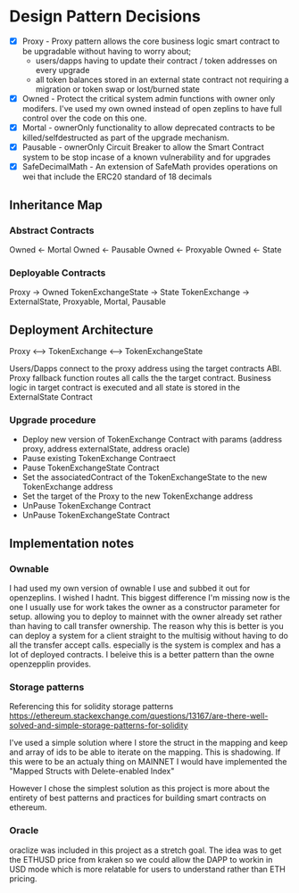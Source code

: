 # Design Pattern Decisions

- [x] Proxy - Proxy pattern allows the core business logic smart contract to be upgradable without having to worry about;
  - users/dapps having to update their contract / token addresses on every upgrade
  - all token balances stored in an external state contract not requiring a migration or token swap or lost/burned state
- [x] Owned - Protect the critical system admin functions with owner only modifers. I've used my own owned instead of open zeplins to have full control over the code on this one.
- [x] Mortal - ownerOnly functionality to allow deprecated contracts to be killed/selfdestructed as part of the upgrade mechanism.
- [x] Pausable - ownerOnly Circuit Breaker to allow the Smart Contract system to be stop incase of a known vulnerability and for upgrades
- [x] SafeDecimalMath - An extension of SafeMath provides operations on wei that include the ERC20 standard of 18 decimals

## Inheritance Map

### Abstract Contracts

Owned <- Mortal
Owned <- Pausable
Owned <- Proxyable
Owned <- State

### Deployable Contracts

Proxy -> Owned
TokenExchangeState -> State
TokenExchange -> ExternalState, Proxyable, Mortal, Pausable

## Deployment Architecture

Proxy <--> TokenExchange <--> TokenExchangeState

Users/Dapps connect to the proxy address using the target contracts ABI.
Proxy fallback function routes all calls the the target contract.
Business logic in target contract is executed and all state is stored in the
ExternalState Contract

### Upgrade procedure

- Deploy new version of TokenExchange Contract with params (address proxy, address externalState, address oracle)
- Pause existing TokenExchange Contraect
- Pause TokenExchangeState Contract
- Set the associatedContract of the TokenExchangeState to the new TokenExchange address
- Set the target of the Proxy to the new TokenExchange address
- UnPause TokenExchange Contract
- UnPause TokenExchangeState Contract

## Implementation notes

### Ownable

I had used my own version of ownable I use and subbed it out for openzeplins. I wished I hadnt. This biggest difference I'm missing now is the one I usually use for work takes the owner as a constructor parameter for setup. allowing you to deploy to mainnet with the owner already set rather than having to call transfer ownership. The reason why this is better is you can deploy a system for a client straight to the multisig without having to do all the transfer accept calls. especially is the system is complex and has a lot of deployed contracts. I beleive this is a better pattern than the owne openzepplin provides.

### Storage patterns

Referencing this for solidity storage patterns
https://ethereum.stackexchange.com/questions/13167/are-there-well-solved-and-simple-storage-patterns-for-solidity

I've used a simple solution where I store the struct in the mapping and keep and array of ids to be able to iterate on the mapping. This is shadowing. If this were to be an actualy thing on MAINNET I would have
implemented the "Mapped Structs with Delete-enabled Index"

However I chose the simplest solution as this project is more about the entirety of best patterns and practices for building smart contracts on ethereum.

### Oracle

oraclize was included in this project as a stretch goal. The idea was to get the ETHUSD price from kraken so we could allow the DAPP to workin in USD mode which is more relatable for users to understand rather than ETH pricing.
